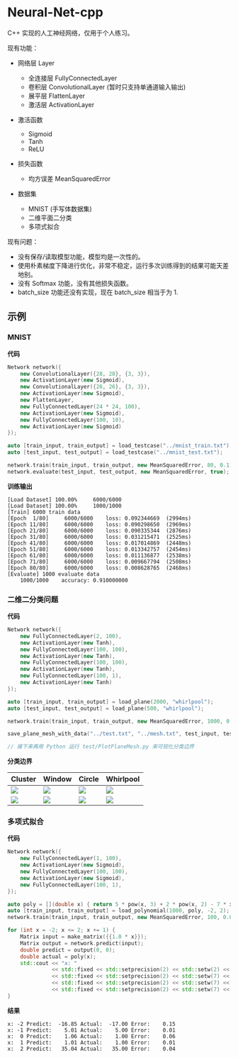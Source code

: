 # Neural-Net-cpp

C++ 实现的人工神经网络，仅用于个人练习。

现有功能：

- 网络层 Layer
  - 全连接层 FullyConnectedLayer
  - 卷积层 ConvolutionalLayer (暂时只支持单通道输入输出)
  - 展平层 FlattenLayer
  - 激活层 ActivationLayer

- 激活函数
  - Sigmoid
  - Tanh
  - ReLU

- 损失函数
  - 均方误差 MeanSquaredError

- 数据集
  - MNIST (手写体数据集)
  - 二维平面二分类
  - 多项式拟合


现有问题：

- 没有保存/读取模型功能，模型均是一次性的。
- 使用朴素梯度下降进行优化，非常不稳定，运行多次训练得到的结果可能天差地别。
- 没有 Softmax 功能，没有其他损失函数。
- batch_size 功能还没有实现，现在 batch_size 相当于为 1.

## 示例

### MNIST

**代码**

```cpp
Network network({
    new ConvolutionalLayer({28, 28}, {3, 3}),
    new ActivationLayer(new Sigmoid),
    new ConvolutionalLayer({26, 26}, {3, 3}),
    new ActivationLayer(new Sigmoid),
    new FlattenLayer,
    new FullyConnectedLayer(24 * 24, 100),
    new ActivationLayer(new Sigmoid),
    new FullyConnectedLayer(100, 10),
    new ActivationLayer(new Sigmoid)
});

auto [train_input, train_output] = load_testcase("../mnist_train.txt");
auto [test_input, test_output] = load_testcase("../mnist_test.txt");

network.train(train_input, train_output, new MeanSquaredError, 80, 0.1);
network.evaluate(test_input, test_output, new MeanSquaredError, true);
```

**训练输出**

```
[Load Dataset] 100.00%     6000/6000    
[Load Dataset] 100.00%     1000/1000    
[Train] 6000 train data
[Epoch  1/80]     6000/6000    loss: 0.092344669  (2994ms)
[Epoch 11/80]     6000/6000    loss: 0.090298650  (2969ms)
[Epoch 21/80]     6000/6000    loss: 0.090335344  (2876ms)
[Epoch 31/80]     6000/6000    loss: 0.031215471  (2525ms)
[Epoch 41/80]     6000/6000    loss: 0.017014869  (2448ms)
[Epoch 51/80]     6000/6000    loss: 0.013342757  (2454ms)
[Epoch 61/80]     6000/6000    loss: 0.011136877  (2538ms)
[Epoch 71/80]     6000/6000    loss: 0.009667794  (2508ms)
[Epoch 80/80]     6000/6000    loss: 0.008628765  (2468ms)
[Evaluate] 1000 evaluate data
    1000/1000    accuracy: 0.910000000
```

### 二维二分类问题

**代码**

```cpp
Network network({
    new FullyConnectedLayer(2, 100),
    new ActivationLayer(new Tanh),
    new FullyConnectedLayer(100, 100),
    new ActivationLayer(new Tanh),
    new FullyConnectedLayer(100, 100),
    new ActivationLayer(new Tanh),
    new FullyConnectedLayer(100, 1),
    new ActivationLayer(new Tanh)
});

auto [train_input, train_output] = load_plane(2000, "whirlpool");
auto [test_input, test_output] = load_plane(500, "whirlpool");

network.train(train_input, train_output, new MeanSquaredError, 1000, 0.001);

save_plane_mesh_with_data("../test.txt", "../mesh.txt", test_input, test_output, network);

// 接下来再用 Python 运行 test/PlotPlaneMesh.py 来可视化分类边界
```

**分类边界**

| Cluster                                                      | Window                                                       | Circle                                                       | Whirlpool                                                    |
| ------------------------------------------------------------ | ------------------------------------------------------------ | ------------------------------------------------------------ | ------------------------------------------------------------ |
| ![](https://assets.zouht.com/img/md/Neural-Net-cpp-cluster_data.png) | ![](https://assets.zouht.com/img/md/Neural-Net-cpp-window_data.png) | ![](https://assets.zouht.com/img/md/Neural-Net-cpp-circle_data.png) | ![](https://assets.zouht.com/img/md/Neural-Net-cpp-whirlpool_data.png) |
| ![](https://assets.zouht.com/img/md/Neural-Net-cpp-cluster_mesh.png) | ![](https://assets.zouht.com/img/md/Neural-Net-cpp-window_mesh.png) | ![](https://assets.zouht.com/img/md/Neural-Net-cpp-circle_mesh.png) | ![](https://assets.zouht.com/img/md/Neural-Net-cpp-whirlpool_mesh.png) |

### 多项式拟合

**代码**

```cpp
Network network({
    new FullyConnectedLayer(1, 100),
    new ActivationLayer(new Sigmoid),
    new FullyConnectedLayer(100, 100),
    new ActivationLayer(new Sigmoid),
    new FullyConnectedLayer(100, 1),
});

auto poly = [](double x) { return 5 * pow(x, 3) + 2 * pow(x, 2) - 7 * x + 1; };
auto [train_input, train_output] = load_polynomial(1000, poly, -2, 2);
network.train(train_input, train_output, new MeanSquaredError, 100, 0.01);

for (int x = -2; x <= 2; x += 1) {
    Matrix input = make_matrix({{1.0 * x}});
    Matrix output = network.predict(input);
    double predict = output(0, 0);
    double actual = poly(x);
    std::cout << "x: "
              << std::fixed << std::setprecision(2) << std::setw(2) << std::right << x << " Predict: "
              << std::fixed << std::setprecision(2) << std::setw(7) << predict << " Actual: "
              << std::fixed << std::setprecision(2) << std::setw(7) << actual << " Error: "
              << std::fixed << std::setprecision(2) << std::setw(7) << predict - actual << std::endl;
}
```

**结果**

```
x: -2 Predict:  -16.85 Actual:  -17.00 Error:    0.15
x: -1 Predict:    5.01 Actual:    5.00 Error:    0.01
x:  0 Predict:    1.06 Actual:    1.00 Error:    0.06
x:  1 Predict:    1.01 Actual:    1.00 Error:    0.01
x:  2 Predict:   35.04 Actual:   35.00 Error:    0.04
```

